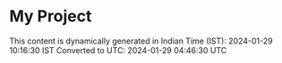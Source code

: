 # My Project

This content is dynamically generated in Indian Time (IST): 2024-01-29 10:16:30 IST
Converted to UTC: 2024-01-29 04:46:30 UTC
